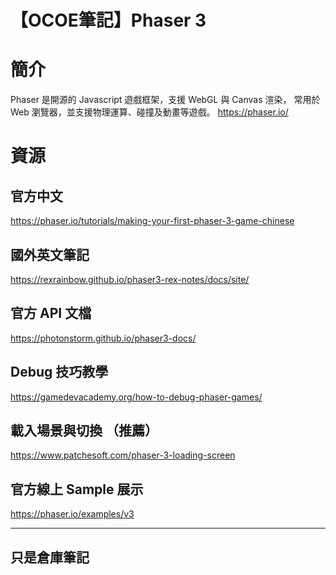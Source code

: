 # 【OCOE筆記】Phaser 3


# 簡介
Phaser 是開源的 Javascript 遊戲框架，支援 WebGL 與 Canvas 渲染，
常用於 Web 瀏覽器，並支援物理運算、碰撞及動畫等遊戲。
https://phaser.io/

# 資源

## 官方中文
https://phaser.io/tutorials/making-your-first-phaser-3-game-chinese

## 國外英文筆記
https://rexrainbow.github.io/phaser3-rex-notes/docs/site/

## 官方 API 文檔
https://photonstorm.github.io/phaser3-docs/

## Debug 技巧教學
https://gamedevacademy.org/how-to-debug-phaser-games/

## 載入場景與切換 （推薦）
https://www.patchesoft.com/phaser-3-loading-screen
 
## 官方線上 Sample 展示
https://phaser.io/examples/v3

---
 只是倉庫筆記
---






